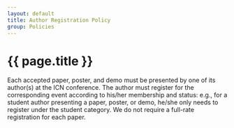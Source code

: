 ```yaml
---
layout: default
title: Author Registration Policy
group: Policies
---
```


# {{ page.title }}

Each accepted paper, poster, and demo must be presented by one of its author(s) at the ICN conference.
The author must register for the corresponding event according to his/her membership and status: e.g., for a student author presenting a paper, poster, or demo, he/she only needs to register under the student category.
We do not require a full-rate registration for each paper.
